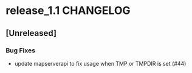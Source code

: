 # release_1.1 CHANGELOG

## [Unreleased]

### Bug Fixes

- update mapserverapi to fix usage when TMP or TMPDIR is set (#44)


